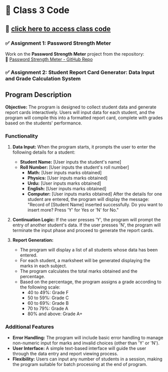 # 📌 Class 3 Code 
## 🔗 [click here to access class code](https://colab.research.google.com/drive/1qV0yypafjBqE10NMxDEXoJ4glgMc1ECM?usp=sharing)

### ✅ Assignment 1: Password Strength Meter  
Work on the **Password Strength Meter** project from the repository:  
🔗 [Password Strength Meter - GitHub Repo](https://github.com/panaversity/learn-modern-ai-python/tree/main/CLASS_PROJECTS/02_password_strength_meter)

### ✅ Assignment 2: Student Report Card Generator: Data Input and Grade Calculation System

## Program Description
**Objective:** The program is designed to collect student data and generate report cards interactively. Users will input data for each student, and the program will compile this into a formatted report card, complete with grades based on the students' performance.

### Functionality
1. **Data Input:** When the program starts, it prompts the user to enter the following details for a student:
   - **Student Name:** [User inputs the student's name]
   - **Roll Number:** [User inputs the student's roll number]
     - **Math:** [User inputs marks obtained]
     - **Physics:** [User inputs marks obtained]
     - **Urdu:** [User inputs marks obtained]
     - **English:** [User inputs marks obtained]
     - **Computer:** [User inputs marks obtained]
   After the details for one student are entered, the program will display the message:
   "Record of [Student Name] inserted successfully. Do you want to insert more? Press 'Y' for Yes or 'N' for No."

2. **Continuation Logic:** If the user presses 'Y', the program will prompt the entry of another student's data. If the user presses 'N', the program will terminate the input phase and proceed to generate the report cards.

3. **Report Generation:**
   - The program will display a list of all students whose data has been entered.
   - For each student, a marksheet will be generated displaying the marks in each subject.
   - The program calculates the total marks obtained and the percentage.
   - Based on the percentage, the program assigns a grade according to the following scale:
     - 40 to 49%: Grade F
     - 50 to 59%: Grade C
     - 60 to 69%: Grade B
     - 70 to 79%: Grade A
     - 80% and above: Grade A+

### Additional Features
- **Error Handling:** The program will include basic error handling to manage non-numeric input for marks and invalid choices (other than 'Y' or 'N').
- **User Interface:** A simple text-based interface will guide the user through the data entry and report viewing process.
- **Flexibility:** Users can input any number of students in a session, making the program suitable for batch processing at the end of program.
